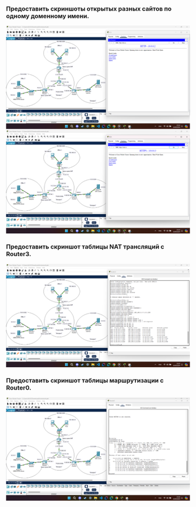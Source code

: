 ### Предоставить скриншоты открытых разных сайтов по одному доменному имени.
 ![task_08](1.png) ![task_08](2.png)

### Предоставить скриншот таблицы NAT трансляций с Router3.
![task_8](3.png)

### Предоставить скриншот таблицы маршрутизации с Router0.
![task_08](4.png)
